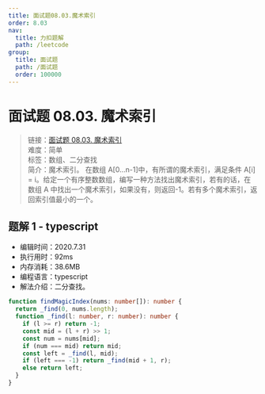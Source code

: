 ```yaml
---
title: 面试题08.03.魔术索引
order: 8.03
nav:
  title: 力扣题解
  path: /leetcode
group:
  title: 面试题
  path: /面试题
  order: 100000
---
```


# 面试题 08.03. 魔术索引

> 链接：[面试题 08.03. 魔术索引](https://leetcode-cn.com/problems/magic-index-lcci/)  
> 难度：简单  
> 标签：数组、二分查找  
> 简介：魔术索引。 在数组 A[0...n-1]中，有所谓的魔术索引，满足条件 A[i] = i。给定一个有序整数数组，编写一种方法找出魔术索引，若有的话，在数组 A 中找出一个魔术索引，如果没有，则返回-1。若有多个魔术索引，返回索引值最小的一个。

## 题解 1 - typescript

- 编辑时间：2020.7.31
- 执行用时：92ms
- 内存消耗：38.6MB
- 编程语言：typescript
- 解法介绍：二分查找。

```typescript
function findMagicIndex(nums: number[]): number {
  return _find(0, nums.length);
  function _find(l: number, r: number): number {
    if (l >= r) return -1;
    const mid = (l + r) >> 1;
    const num = nums[mid];
    if (num === mid) return mid;
    const left = _find(l, mid);
    if (left === -1) return _find(mid + 1, r);
    else return left;
  }
}
```

